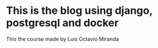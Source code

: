 # This is the blog using django, postgresql and docker

This the course made by Luis Octavio Miranda